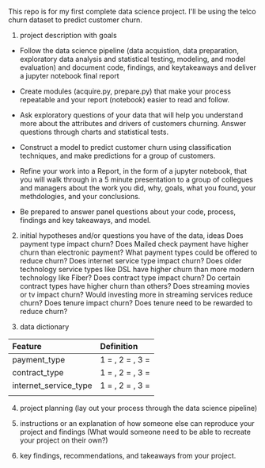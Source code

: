 This repo is for my first complete data science project.  I'll be using the telco churn dataset to predict customer churn.

1) project description with goals

- Follow the data science pipeline (data acquistion, data preparation, exploratory data analysis and statistical testing, modeling, and model evaluation) and document code, findings, and keytakeaways and deliver a jupyter notebook final report

- Create modules (acquire.py, prepare.py) that make your process repeatable and your report (notebook) easier to read and follow.

- Ask exploratory questions of your data that will help you understand more about the attributes and drivers of customers churning. Answer questions through charts and statistical tests.

- Construct a model to predict customer churn using classification techniques, and make predictions for a group of customers.

- Refine your work into a Report, in the form of a jupyter notebook, that you will walk through in a 5 minute presentation to a group of collegues and managers about the work you did, why, goals, what you found, your methdologies, and your conclusions.

- Be prepared to answer panel questions about your code, process, findings and key takeaways, and model.


2) initial hypotheses and/or questions you have of the data, ideas
Does payment type impact churn? Does Mailed check payment have higher churn than electronic payment?  What payment types could be offered to reduce churn?
Does internet service type impact churn?  Does older technology service types like DSL  have higher churn than more modern technology like Fiber?
Does contract type impact churn? Do certain contract types have higher churn than others?
Does streaming movies or tv impact churn? Would investing more in streaming services reduce churn?
Does tenure impact churn?  Does tenure need to be rewarded to reduce churn?


3) data dictionary


| Feature | Definition |
|:--------|:-----------|
|payment_type| 1 = , 2 = , 3 = |
|contract_type|1 = , 2 = , 3 = |
|internet_service_type|1 = , 2 = , 3 = |
|||




4) project planning (lay out your process through the data science pipeline)




5) instructions or an explanation of how someone else can reproduce your project and findings (What would someone need to be able to recreate your project on their own?)



6) key findings, recommendations, and takeaways from your project.